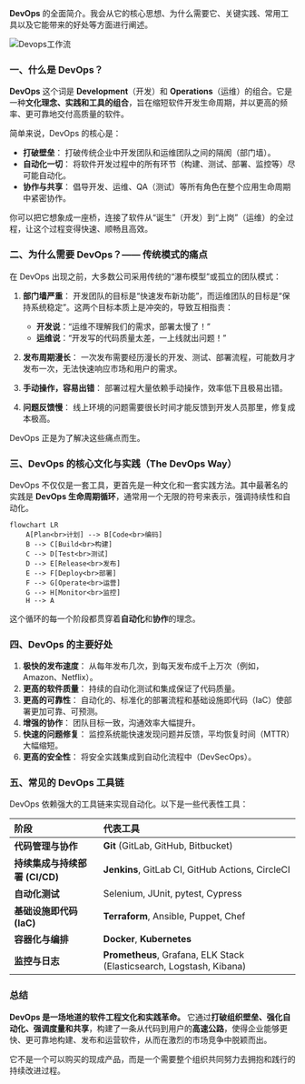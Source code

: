 **DevOps** 的全面简介。我会从它的核心思想、为什么需要它、关键实践、常用工具以及它能带来的好处等方面进行阐述。

![Devops工作流](/images/Devops/Devops简介.png)

### 一、什么是 DevOps？

**DevOps** 这个词是 **Development**（开发）和 **Operations**（运维）的组合。它是一种**文化理念、实践和工具的组合**，旨在缩短软件开发生命周期，并以更高的频率、更可靠地交付高质量的软件。

简单来说，DevOps 的核心是：

*   **打破壁垒**： 打破传统企业中开发团队和运维团队之间的隔阂（部门墙）。
*   **自动化一切**： 将软件开发过程中的所有环节（构建、测试、部署、监控等）尽可能自动化。
*   **协作与共享**： 倡导开发、运维、QA（测试）等所有角色在整个应用生命周期中紧密协作。

你可以把它想象成一座桥，连接了软件从“诞生”（开发）到“上岗”（运维）的全过程，让这个过程变得快速、顺畅且高效。

### 二、为什么需要 DevOps？—— 传统模式的痛点

在 DevOps 出现之前，大多数公司采用传统的“瀑布模型”或孤立的团队模式：

1.  **部门墙严重**： 开发团队的目标是“快速发布新功能”，而运维团队的目标是“保持系统稳定”。这两个目标本质上是冲突的，导致互相指责：
    *   **开发说**：“运维不理解我们的需求，部署太慢了！”
    *   **运维说**：“开发写的代码质量太差，一上线就出问题！”

2.  **发布周期漫长**： 一次发布需要经历漫长的开发、测试、部署流程，可能数月才发布一次，无法快速响应市场和用户的需求。

3.  **手动操作，容易出错**： 部署过程大量依赖手动操作，效率低下且极易出错。

4.  **问题反馈慢**： 线上环境的问题需要很长时间才能反馈到开发人员那里，修复成本极高。

DevOps 正是为了解决这些痛点而生。

### 三、DevOps 的核心文化与实践（The DevOps Way）

DevOps 不仅仅是一套工具，更首先是一种文化和一套实践方法。其中最著名的实践是 **DevOps 生命周期循环**，通常用一个无限的符号来表示，强调持续性和自动化。

```mermaid
flowchart LR
    A[Plan<br>计划] --> B[Code<br>编码]
    B --> C[Build<br>构建]
    C --> D[Test<br>测试]
    D --> E[Release<br>发布]
    E --> F[Deploy<br>部署]
    F --> G[Operate<br>运营]
    G --> H[Monitor<br>监控]
    H --> A
```

这个循环的每一个阶段都贯穿着**自动化**和**协作**的理念。

### 四、DevOps 的主要好处

1.  **极快的发布速度**： 从每年发布几次，到每天发布成千上万次（例如，Amazon、Netflix）。
2.  **更高的软件质量**： 持续的自动化测试和集成保证了代码质量。
3.  **更高的可靠性**： 自动化的、标准化的部署流程和基础设施即代码（IaC）使部署更加可靠、可预测。
4.  **增强的协作**： 团队目标一致，沟通效率大幅提升。
5.  **快速的问题修复**： 监控系统能快速发现问题并反馈，平均恢复时间（MTTR）大幅缩短。
6.  **更高的安全性**： 将安全实践集成到自动化流程中（DevSecOps）。

### 五、常见的 DevOps 工具链

DevOps 依赖强大的工具链来实现自动化。以下是一些代表性工具：

| 阶段                           | 代表工具                                                     |
| :----------------------------- | :----------------------------------------------------------- |
| **代码管理与协作**             | **Git** (GitLab, GitHub, Bitbucket)                          |
| **持续集成与持续部署 (CI/CD)** | **Jenkins**, GitLab CI, GitHub Actions, CircleCI             |
| **自动化测试**                 | Selenium, JUnit, pytest, Cypress                             |
| **基础设施即代码 (IaC)**       | **Terraform**, Ansible, Puppet, Chef                         |
| **容器化与编排**               | **Docker**, **Kubernetes**                                   |
| **监控与日志**                 | **Prometheus**, Grafana, ELK Stack (Elasticsearch, Logstash, Kibana) |

### 总结

**DevOps 是一场地道的软件工程文化和实践革命。** 它通过**打破组织壁垒、强化自动化、强调度量和共享**，构建了一条从代码到用户的**高速公路**，使得企业能够更快、更可靠地构建、发布和运营软件，从而在激烈的市场竞争中脱颖而出。

它不是一个可以购买的现成产品，而是一个需要整个组织共同努力去拥抱和践行的持续改进过程。